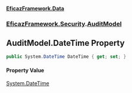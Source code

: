 #### [EficazFramework.Data](EficazFrameworkData.md 'EficazFramework Data')
### [EficazFramework.Security](EficazFrameworkData.md#EficazFramework.Security 'EficazFramework.Security').[AuditModel](EficazFramework.Security/AuditModel.md 'EficazFramework.Security.AuditModel')

## AuditModel.DateTime Property

```csharp
public System.DateTime DateTime { get; set; }
```

#### Property Value
[System.DateTime](https://docs.microsoft.com/en-us/dotnet/api/System.DateTime 'System.DateTime')